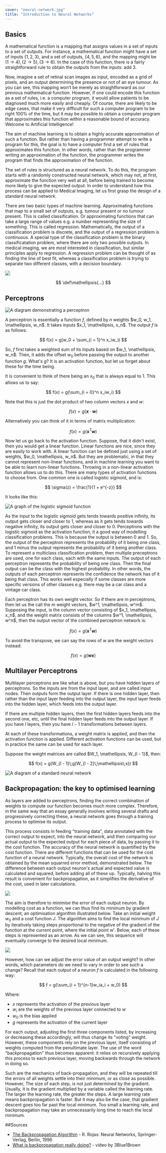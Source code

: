 ```yaml
---
cover: "neural-network.jpg"
title: "Introduction to Neural Networks"
---
```


## Basics

A mathematical function is a mapping that assigns values in a set of inputs to a set of outputs. For instance, a mathematical function might have a set of inputs $\{1, 2, 3\}$, and a set of outputs, $\{4, 5, 6\}$, and the mapping might be $(1 \to 4), (2 \to 5), (3 \to 6)$. In the case of this function, there is a fairly straightforward rule to obtain the outputs from the inputs: add 3. 

Now, imagine a set of retinal scan images as input, encoded as a grid of pixels, and an output determining the presence or not of an eye tumour. As you can see, this mapping won’t be merely as straightforward as our previous mathematical function. However, if one could encode this function as a set of rules, i.e. a computer program, it would allow patients to be diagnosed much more easily and cheaply. Of course, there are likely to be edge cases, that make it very difficult for such a computer program to be right 100% of the time, but it may be possible to obtain a computer program that approximates this function within a reasonable bound of accuracy. Welcome to Artificial Intelligence!

The aim of machine learning is to obtain a highly accurate approximation of such a function. But rather than having a programmer attempt to write a program for this, the goal is to have a computer find a set of rules that approximates this function. In other words, rather than the programmer writing an approximation of the function, the programmer writes the program that finds the approximation of the function. 

The set of rules is structured as a neural network. To do this, the program starts with a randomly constructed neural network, which may not, at first, approximate the function very well at all, before being trained to become more likely to give the expected output. In order to understand how this process can be applied to Medical Imaging, let us first grasp the design of a standard neural network. 

There are two basic types of machine learning. Approximating functions that map to a small set of outputs, e.g. tumour present or no tumour present. This is called classification. Or approximating functions that can take a large range of values e.g. a number representing the size of something. This is called regression. Mathematically, the output of a classification problem is discrete, and the output of a regression problem is continuous. A special type of the classification problem is the binary classificatation problem, where there are only two possible outputs. In medical imaging, we are most interested in classification, but similar principles apply to regression. A regression problem can be thought of as finding the line of best fit, whereas a classification problem is trying to separate two different classes, with a decision boundary.

![](/content-images/SearchEngineLand.png)

$$
\def\mathellipsis{…}
$$

## Perceptrons

![A diagram demonstrating a perceptron](/content-images/perceptron.png)

A perceptron is essentially a function $f$, defined by $n$ weights $w_0, w_1, \mathellipsis, w_n$. It takes inputs $x_1, \mathellipsis, x_n$. The output $f$ is as follows:

$$
f(x) = g(w_0 + \sum_{i = 1}^n x_iw_i) 
$$

So, $f$ first takes a weighted sum of its inputs based on $w_1, \mathellipsis, w_n$. Then, it adds the offset $w_0$ before passing the output to another function $g$. What's $g$? It is an activation function, but let us forget about these for the time being. 

It is convenient to think of there being an $x_0$ that is always equal to $1$. This allows us to say: 

$$
f(x) = g(\sum_{i = 0}^n x_iw_i) 
$$

Note that this is just the dot product of two column vectors $x$ and $w$:

$$
f(x) = g(\mathbf{x} \cdot \mathbf{w}) 
$$

Alternatively you can think of it in terms of matrix multiplication:

$$
f(x) = g(\mathbf{x}^T\mathbf{w}) 
$$

Now let us go back to the activation function. Suppose, that it didn't exist, then you would get a linear function. Linear functions are nice, since they are easily to work with. A linear function can be defined just using a set of weights, $w_0, \mathellipsis, w_n$. But they are problematic, in that they cannot represent non-linear functions, and in machine learning you want to be able to learn non-linear functions. Throwing in a non-linear activation function allows us to do this. There are many types of activation functions to choose from. One common one is called logistic sigmoid, and is:

$$
\sigma(z) = \frac{1}{1 + e^{-z}} 
$$

It looks like this:

![A graph of the logistic sigmoid function](/content-images/sebastianraschka.png)

As the input to the logistic sigmoid gets tends towards positive infinity, its output gets closer and closer to 1, whereas as it gets tends towards negative infinity, its output gets closer and closer to 0. Perceptrons with the logistic sigmoid as the activation function, it a good way of modelling classification problems. This is because the output is between 0 and 1. So, the output of the perceptron represents the probability of it being one class, and 1 minus the output represents the probability of it being another class. To represent a multiclass classification problem, then multiple preceptrons are used, one for each class, each with the same inputs. The output of each perceptron represents the probability of being one class. Then the final output can be the class with the highest probability. In other words, the outputs of each perceptron represents the confidence the network has of it being that class. This works well especially if some classes are more specific versions of other classes e.g. there may be a car class and a vintage car class.

Each perceptron has its own weight vector. So if there are $m$ perceptrons, then let us the call the $m$ weight vectors, $w^1, \mathellipsis, w^m$. Supposing the input, is the column vector consisting of $x_1, \mathellipsis, x_n$, and the weight matrix consists of the columns $w^1, \mathellipsis, w^n$, then the output vector of the combined perceptron network is:

$$
f(x) = g(\mathbf{x}^T\mathbf{w}) 
$$

To avoid the transpose, we can say the rows of $w$ are the weight vectors instead:

$$
f(x) = g(\mathbf{w}\mathbf{x}) 
$$

## Multilayer Perceptrons
Multilayer perceptrons are like what is above, but you have hidden layers of perceptrons. So the inputs are from the input layer, and are called input nodes. Then outputs form the output layer. If there is one hidden layer, then rather than the input layer feeding into the output layer, the input layer feeds into the hidden layer, which feeds into the output layer. 

If there are multiple hidden layers, then the first hidden layers feeds into the second one, etc, until the final hidden layer feeds into the output layer. If you have $l$ layers, then you have $l - 1$ transformations between layers. 

At each of these transformations, a weight matrix is applied, and then the activation function is applied. Different activation functions can be used, but in practice the same can be used for each layer.

Suppose the weight matrices are called $W_1, \mathellipsis, W_{l - 1}$, then:

$$
f(x) = g(W_{l - 1}\;g(W_{l - 2}\;\mathellipsis\;x))
$$

![A diagram of a standard neural network](/content-images/multiLayered.png)


<!--  Mention that neural network with more than  1 hidden layer → deep neural network?
+ Mention in more detail activation function and bias ?  -->

## Backpropagation: the key to optimised learning

As layers are added to perceptrons, finding the correct combination of weights to compute our function becomes much more complex. Therefore, in the same way that an essay generally involves writing several drafts and progressively correcting these, a neural network goes through a training process to optimise its output.

This process consists in feeding "training data", data annotated with the correct output to expect, into the neural network, and then comparing our actual output to the expected output for each piece of data, by passing it to the cost function. The accuracy of the neural network is quantified by the cost function. There are different functions that can be used for the cost function of a neural network. Typically, the overall cost of the network is obtained by the mean squarred error method, demonstrated below. The difference between each output neuron's actual and expected value is calculated and squared, before adding all of these up. Typically, halving this result is convenient for backpropagation, as it simplifies the derivative of the cost, used in later calculations.  

![](https://media.giphy.com/media/f9QQ6MxYkdIlvocXyd/giphy.gif)

The aim is therefore to minimise the error of each output neuron. By modelling cost as a function, we can thus find its minimum by gradient descent, an optimisation algorithm illustrated below. Take an initial weight $w_0$ and a cost function $J$. The algorithm aims to find the local minimum of $J$ by iteratively taking steps proportional to the negative of the gradient of the function at the current point, where the initial point $w'$. Below, each of these steps is represented as an arrow. As we can see, this sequence will eventually converge to the desired local minimum.

![](/content-images/gradientDescent.png)

However, how can we adjust the error value of an output weight? In other words, which parameters do we need to vary in order to see such a change? 
Recall that each output of a neuron $f$ is calculated in the following way:

$$
f = g(\sum_{i = 1}^{n-1}w_ia_i + w_0)
$$

Where:

- $x$ represents the activation of the previous layer
- $w_i$ are the weights of the previous layer connected to $w$
- $w_0$ is the bias applied
- $g$ represents the activation of the current layer 

For each output, adjusting the first three components listed, by increasing or decreasing these accordingly, will thus change its "voting" weight. However, these components rely on the previous layer, itself consisting of weights computed from the penultimate layer. The use of the word "backpropagation" thus becomes apparent: it relies on recursively applying this process to each previous layer, moving backwards through the network in doing so. 

Such are the mechanics of back-propagation, and they will be repeated till the errors of all weights settle into their minimum, or as close as possible. However, The size of each step, is not just determined by the gradient. Usually, it is the gradient multiplied by a variable called the learning rate. The larger the learning rate, the greater the steps. A large learning rate means backpropagation is faster. But it may also be the case, that gradient descent goes too far past the local minimum. Too small a learning rate, and backpropagation may take an unnecessarily long time to reach the local minimum.

##Sources
- [The Backpropagation Algorithm](https://papers.nips.cc/paper/4824-imagenet-classification-with-deep-convolutional-neural-networks.pdf) -  R. Rojas: Neural Networks, Springer-Verlag, Berlin, 1996
- [What is backpropagation really doing?](https://www.youtube.com/watch?v=Ilg3gGewQ5U) - video by 3Blue1Brown

